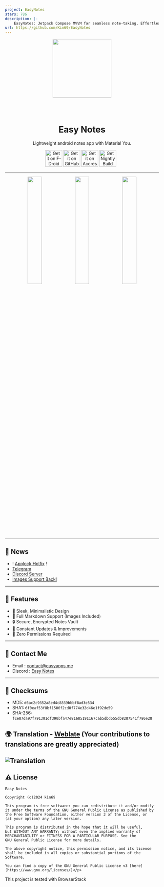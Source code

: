 ```yaml
---
project: EasyNotes
stars: 786
description: |-
    EasyNotes: Jetpack Compose MVVM for seamless note-taking. Effortless creation, editing, and organization.
url: https://github.com/Kin69/EasyNotes
---
```




<div align="center">
<img width="192" height="192" src="app/src/main/res/mipmap-xxxhdpi/ic_launcher_round.webp" align="center" alt="">

<br></br>


# Easy Notes
Lightweight android notes app with Material You.

[<img src=".github/fdroid.png" alt="Get it on F-Droid" height="55">](https://f-droid.org/packages/com.kin.easynotes/) [<img src=".github/github.png" alt="Get it on GitHub" height="55">](https://github.com/Kin69/EasyNotes/releases/latest) [<img src=".github/accrescent.png" alt="Get it on Accrescent" height="55">](https://accrescent.app/app/me.easyapps.easynotes) [<img src=".github/nightly.png" alt="Get Nightly Build" height="55">](https://github.com/Kin69/EasyNotes/releases/download/Nightly/EasyNotes-nightly.apk) &nbsp;

---

</div>
<div align="left">

<div align="center">
    <img src="metadata/en-US/images/phoneScreenshots/1_home.png" width="30%"  alt=""/>
    <img src="metadata/en-US/images/phoneScreenshots/2_widgets.png" width="30%"  alt=""/>
    <img src="metadata/en-US/images/phoneScreenshots/3_preview.png" width="30%"  alt=""/>
</div>
</div>




--- 
## 📢 News
- ! [Applock Hotfix](https://github.com/Kin69/EasyNotes/releases/download/Nightly/EasyNotes-nightly.apk) !
- [Telegram](https://t.me/EasyApps69)
- [Discord Server](https://discord.gg/ZrP4G8z23H)
- [Images Support Back!](https://github.com/Kin69/EasyNotes/discussions/29)

---


## 🎉 Features
- 📝 Sleek, Minimalistic Design
- 🌟 Full Markdown Support (Images Included)
- 🔒 Secure, Encrypted Notes Vault
- 🚀 Constant Updates & Improvements
- 🔐 Zero Permissions Required

---

## 💬 Contact Me

-  Email : contact@easyapps.me
-  Discord : [Easy Notes](https://discord.gg/ZrP4G8z23H)

---

## 🔑 Checksums

-  MD5: `d6ac2c9352a8ed4c8839bbbf8ad3e534`
-  SHA1: `6f0eaf53f8bf1506f2cd0f774e32d46e1f92de59`
-  SHA-256: `fce87da97f791301df390bfa47e81685191167cab5dbd555db8287541f786e28`

## 🌍 Translation - [Weblate](https://hosted.weblate.org/projects/easy-notes/) (Your contributions to translations are greatly appreciated)
![Translation](https://camo.githubusercontent.com/8f2ebd39a22104b3036654c87d372244a4c893300af980f09dac35b52489dffe/68747470733a2f2f686f737465642e7765626c6174652e6f72672f7769646765742f656173792d6e6f7465732f656173792d6e6f7465732d6170706c69636174696f6e2f686f72697a6f6e74616c2d6175746f2e737667)
---
## ⚠️ License
    Easy Notes

    Copyright (c)2024 kin69
    
    This program is free software: you can redistribute it and/or modify
    it under the terms of the GNU General Public License as published by
    the Free Software Foundation, either version 3 of the License, or
    (at your option) any later version.
    
    This program is distributed in the hope that it will be useful,
    but WITHOUT ANY WARRANTY; without even the implied warranty of
    MERCHANTABILITY or FITNESS FOR A PARTICULAR PURPOSE. See the
    GNU General Public License for more details.
    
    The above copyright notice, this permission notice, and its license shall be included in all copies or substantial portions of the Software.
    
    You can find a copy of the GNU General Public License v3 [here](https://www.gnu.org/licenses/)</p>

This project is tested with BrowserStack

